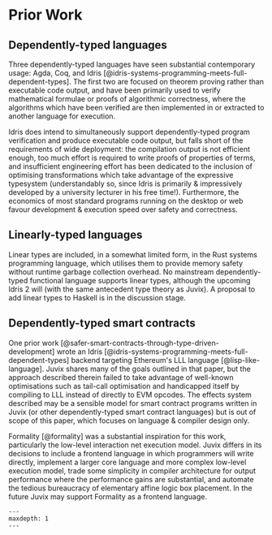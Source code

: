 # Prior Work

## Dependently-typed languages

Three dependently-typed languages have seen substantial contemporary usage: Agda, Coq, and Idris [@idris-systems-programming-meets-full-dependent-types]. The first two are focused on theorem proving rather than executable code output, and have been primarily used to verify mathematical formulae or proofs of algorithmic correctness, where the algorithms which have been verified are then implemented in or extracted to another language for execution.

Idris does intend to simultaneously support dependently-typed program verification and produce executable code output, but falls short of the requirements of wide deployment: the compilation output is not efficient enough, too much effort is required to write proofs of properties of terms, and insufficient engineering effort has been dedicated to the inclusion of optimising transformations which take advantage of the expressive typesystem (understandably so, since Idris is primarily & impressively developed by a university lecturer in his free time!). Furthermore, the economics of most standard programs running on the desktop or web favour development & execution speed over safety and correctness.

## Linearly-typed languages

Linear types are included, in a somewhat limited form, in the Rust systems programming language, which utilises them to provide memory safety without runtime garbage collection overhead. No mainstream dependently-typed functional language supports linear types, although the upcoming Idris 2 will (with the same antecedent type theory as Juvix). A proposal to add linear types to Haskell is in the discussion stage.

## Dependently-typed smart contracts

One prior work [@safer-smart-contracts-through-type-driven-development] wrote an Idris [@idris-systems-programming-meets-full-dependent-types] backend targeting Ethereum's LLL language [@lisp-like-language]. Juvix shares many of the goals outlined in that paper, but the approach described therein failed to take advantage of well-known optimisations such as tail-call optimisation and handicapped itself by compiling to LLL instead of directly to EVM opcodes. The effects system described may be a sensible model for smart contract programs written in Juvix (or other dependently-typed smart contract languages) but is out of scope of this paper, which focuses on language & compiler design only.

Formality [@formality] was a substantial inspiration for this work, particularly the low-level interaction net execution model. Juvix differs in its decisions to include a frontend language in which programmers will write directly, implement a larger core language and more complex low-level execution model, trade some simplicity in compiler architecture for output performance where the performance gains are substantial, and automate the tedious bureaucracy of elementary affine logic box placement. In the future Juvix may support Formality as a frontend language.

```{toctree}
---
maxdepth: 1
---
```